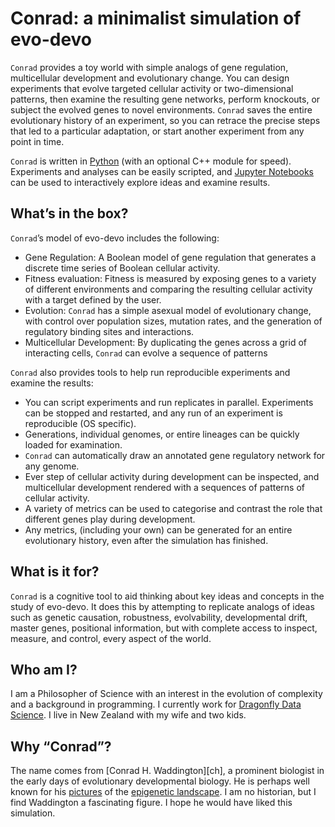 # Conrad: a minimalist simulation of evo-devo

`Conrad` provides a toy world with simple analogs of gene regulation, multicellular development and evolutionary change. You can design experiments that evolve targeted cellular activity or two-dimensional patterns, then examine the resulting gene networks, perform knockouts, or subject the evolved genes to novel environments. `Conrad` saves the entire evolutionary history of an experiment, so you can retrace the precise steps that led to a particular adaptation, or start another experiment from any point in time.

`Conrad` is written in [Python][1] (with an optional C++ module for speed). Experiments and analyses can be easily scripted, and [Jupyter Notebooks][2] can be used to interactively explore ideas and examine results.

## What’s in the box?

`Conrad`’s model of evo-devo includes the following:

* Gene Regulation: A Boolean model of gene regulation that generates a discrete time series of Boolean cellular activity.
* Fitness evaluation: Fitness is measured by exposing genes to a variety of different environments and comparing the resulting cellular activity with a target defined by the user.
* Evolution: `Conrad` has a simple asexual model of evolutionary change, with control over population sizes, mutation rates, and the generation of regulatory binding sites and interactions.
* Multicellular Development: By duplicating the genes across a grid of interacting cells, `Conrad` can evolve a sequence of patterns

`Conrad` also provides tools to help run reproducible experiments and examine the results:

* You can script experiments and run replicates in parallel. Experiments can be stopped and restarted, and any run of an experiment is reproducible (OS specific).
* Generations, individual genomes, or entire lineages can be quickly loaded for examination.
* `Conrad` can automatically draw an annotated gene regulatory network for any genome.
* Ever step of cellular activity during development can be inspected, and multicellular development rendered with a sequences of patterns of cellular activity.
* A variety of metrics can be used to categorise and contrast the role that different genes play during development.
* Any metrics, (including your own) can be generated for an entire evolutionary history, even after the simulation has finished.

## What is it for?

`Conrad` is a cognitive tool to aid thinking about key ideas and concepts in the study of evo-devo. It does this by attempting to replicate analogs of ideas such as genetic causation, robustness, evolvability, developmental drift, master genes, positional information, but with complete access to inspect, measure, and control, every aspect of the world.

## Who am I?

I am a Philosopher of Science with an interest in the evolution of complexity and a background in programming. I currently work for [Dragonfly Data Science][dfly]. I live in New Zealand with my wife and two kids.

## Why “Conrad”?

The name comes from [Conrad H. Waddington][ch], a prominent biologist in the early days of evolutionary developmental biology. He is perhaps well known for his [pictures][pics] of the [epigenetic landscape][epi]. I am no historian, but I find Waddington a fascinating figure. I hope he would have liked this simulation.


[1]:	https://python.org
[2]:	https://jupyter.org
[epi]:	https://embryo.asu.edu/pages/epigenetic-landscape
[pics]: https://www.sciencedirect.com/science/article/abs/pii/S1369848613000897
[dfly]: https://www.dragonfly.co.nz
